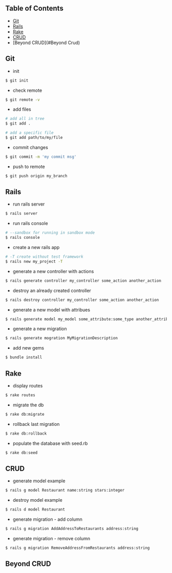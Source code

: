 ## Table of Contents

* [Git](#git)
* [Rails](#rails)
* [Rake](#rake)
* [CRUD](#CRUD)
* [Beyond CRUD](#Beyond Crud)

## Git

* init
```bash
$ git init
```

* check remote
```bash
$ git remote -v
```

* add files
```bash
# add all in tree
$ git add .

# add a specific file
$ git add path/to/my/file
```

* commit changes
```bash
$ git commit -m 'my commit msg'
```

* push to remote
```bash
$ git push origin my_branch
```

## Rails

* run rails server
```bash
$ rails server
```

* run rails console
```bash
# --sandbox for running in sandbox mode
$ rails console
```

* create a new rails app
```bash
# -T create without test framework
$ rails new my_project -T
```

* generate a new controller with actions
```bash
$ rails generate controller my_controller some_action another_action
```

* destroy an already created controller
```bash
$ rails destroy controller my_controller some_action another_action
```

* generate a new model with attribues
```bash
$ rails generate model my_model some_attribute:some_type another_attribute:another_type
```

* generate a new migration
```bash
$ rails generate mogration MyMigrationDescription
```

* add new gems
```bash
$ bundle install
```

## Rake

* display routes
```bash
$ rake routes
```

* migrate the db
```bash
$ rake db:migrate
```

* rollback last migration
```bash
$ rake db:rollback
```

* populate the database with seed.rb
```bash
$ rake db:seed
```

## CRUD

* generate model example
```bash
$ rails g model Restaurant name:string stars:integer
```

* destroy model example
```bash
$ rails d model Restaurant
```

* generate migration - add column
```bash
$ rails g migration AddAddressToRestaurants address:string
```

* generate migration - remove column
```bash
$ rails g migration RemoveAddressFromRestaurants address:string
```

## Beyond CRUD
